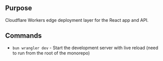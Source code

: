 ## Purpose

Cloudflare Workers edge deployment layer for the React app and API.

## Commands

- `bun wrangler dev` - Start the development server with live reload (need to run from the root of the monorepo)
